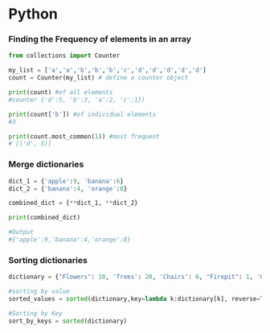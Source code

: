 # Python

### Finding the Frequency of elements in an array

```python
from collections import Counter

my_list = ['a','a','b','b','b','c','d','d','d','d','d']
count = Counter(my_list) # define a counter object

print(count) #of all elements
#counter {'d':5, 'b':3, 'a':2, 'c':1})

print(count['b']) #of individual elements
#3

print(count.most_common(1)) #most frequent
# [('d', 5)]

```

### Merge dictionaries

```python
dict_1 = {'apple':9, 'banana':6}
dict_2 = {'banana':4, 'orange':8}

combined_dict = {**dict_1, **dict_2}

print(combined_dict)

#Output
#{'apple':9,'banana':4,'orange':8}
```

### Sorting dictionaries

```py
dictionary = {"Flowers": 10, 'Trees': 20, 'Chairs': 6, "Firepit": 1, 'Grill': 2, 'Lights': 14}

#sorting by value
sorted_values = sorted(dictionary,key=lambda k:dictionary[k], reverse=True)

#Sorting by Key
sort_by_keys = sorted(dictionary)
```
